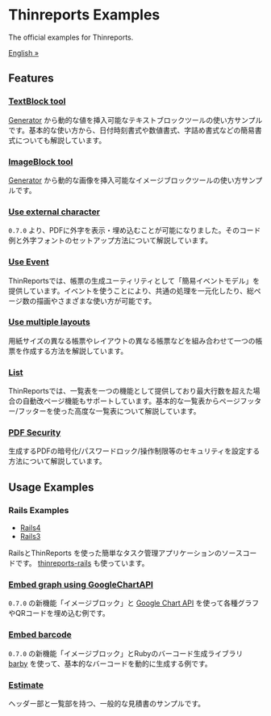 # Thinreports Examples

The official examples for Thinreports.

[English &#187;](https://github.com/thinreports/thinreports-examples/blob/master/README.md)

## Features

### [TextBlock tool](https://github.com/thinreports/thinreports-examples/tree/master/text-block)

[Generator](http://www.thinreports.org/) から動的な値を挿入可能なテキストブロックツールの使い方サンプルです。基本的な使い方から、日付時刻書式や数値書式、字詰め書式などの簡易書式についても解説しています。

### [ImageBlock tool](https://github.com/thinreports/thinreports-examples/tree/master/image-block)

[Generator](http://www.thinreports.org/) から動的な画像を挿入可能なイメージブロックツールの使い方サンプルです。

### [Use external character](https://github.com/thinreports/thinreports-examples/tree/master/eudc)

`0.7.0` より、PDFに外字を表示・埋め込むことが可能になりました。そのコード例と外字フォントのセットアップ方法について解説しています。

### [Use Event](https://github.com/thinreports/thinreports-examples/tree/master/event)

ThinReportsでは、帳票の生成ユーティリティとして「簡易イベントモデル」を提供しています。イベントを使うことにより、共通の処理を一元化したり、総ページ数の描画やさまざまな使い方が可能です。

### [Use multiple layouts](https://github.com/thinreports/thinreports-examples/tree/master/multiple-layout)

用紙サイズの異なる帳票やレイアウトの異なる帳票などを組み合わせて一つの帳票を作成する方法を解説しています。

### [List](https://github.com/thinreports/thinreports-examples/tree/master/list)

ThinReportsでは、一覧表を一つの機能として提供しており最大行数を超えた場合の自動改ページ機能もサポートしています。基本的な一覧表からページフッター/フッターを使った高度な一覧表について解説しています。

### [PDF Security](https://github.com/thinreports/thinreports-examples/tree/master/permission)

生成するPDFの暗号化/パスワードロック/操作制限等のセキュリティを設定する方法について解説しています。

## Usage Examples

### Rails Examples

* [Rails4](https://github.com/thinreports/thinreports-rails4-example)
* [Rails3](https://github.com/thinreports/thinreports-rails3-example)

RailsとThinReports を使った簡単なタスク管理アプリケーションのソースコードです。 [thinreports-rails](https://github.com/takeshinoda/thinreports-rails) も使っています。

### [Embed graph using GoogleChartAPI](https://github.com/thinreports/thinreports-examples/tree/master/chart)

`0.7.0` の新機能「イメージブロック」と [Google Chart API](https://developers.google.com/chart/) を使って各種グラフやQRコードを埋め込む例です。

### [Embed barcode](https://github.com/thinreports/thinreports-examples/tree/master/barcode)

`0.7.0` の新機能「イメージブロック」とRubyのバーコード生成ライブラリ [barby](http://toreto.re/barby/) を使って、基本的なバーコードを動的に生成する例です。

### [Estimate](https://github.com/thinreports/thinreports-examples/tree/master/estimate-ja)

ヘッダー部と一覧部を持つ、一般的な見積書のサンプルです。
